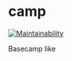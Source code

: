 # camp

[![Maintainability](https://api.codeclimate.com/v1/badges/9e799077778c5ff9af95/maintainability)](https://codeclimate.com/github/yereby/camp/maintainability)

Basecamp like
